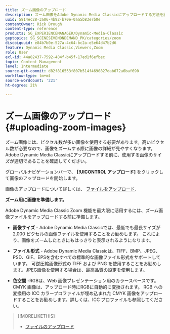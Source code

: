 ```yaml
---
title: ズーム画像のアップロード
description: ズーム画像をAdobe Dynamic Media Classicにアップロードする方法を説明します。
uuid: 5814ec28-3a06-4b92-b70e-0aa5b83e7b0e
contentOwner: Rick Brough
content-type: reference
products: SG_EXPERIENCEMANAGER/Dynamic-Media-Classic
geptopics: SG_SCENESEVENONDEMAND_PK/categories/zoom
discoiquuid: e84b7b0e-527a-4c64-bc2a-e5e64d47b2d6
feature: Dynamic Media Classic,Viewers,Zoom
role: User
exl-id: 44a82437-7592-484f-b45f-17ed1f6efbec
topic: Content Management
level: Intermediate
source-git-commit: d82f816553f807b514f4690827dab672a6baf690
workflow-type: tm+mt
source-wordcount: '221'
ht-degree: 21%

---
```


# ズーム画像のアップロード{#uploading-zoom-images}

ズーム画像には、ピクセル数が多い画像を使用する必要があります。高いピクセル数が必要なので、画像をズームする際に画像の詳細が見やすくなります。 Adobe Dynamic Media Classicにアップロードする前に、使用する画像のサイズが適切であることを確認してください。

グローバルナビゲーションバーで、 **[!UICONTROL アップロード]** をクリックして画像のアップロードを開始します。

画像のアップロードについて詳しくは、 [ファイルをアップロード](uploading-files.md#uploading_files).

**ズーム用に画像を準備します。**

Adobe Dynamic Media Classic Zoom 機能を最大限に活用するには、ズーム画像ファイルをアップロードする前に準備します。

* **画像サイズ** - Adobe Dynamic Media Classicでは、最低でも最長サイズが 2,000 ピクセルの画像ファイルを使用することをお勧めします。 これにより、画像をズームしたときにもはっきりと表示されるようになります。

* **ファイル形式** - Adobe Dynamic Media Classicは、TIFF、BMP、JPEG、PSD、GIF、EPSを含むすべての標準的な画像ファイル形式をサポートしています。 可逆圧縮画像形式の TIFF および PNG を使用することをお勧めします。JPEG画像を使用する場合は、最高品質の設定を使用します。

* **色空間** -RGBは、Web 画像プレゼンテーション用のカラースペースです。CMYK 画像は、アップロード時にRGBに自動的に変換されます。 RGB への変換用の ICC カラープロファイルが埋め込まれた CMYK 画像をアップロードすることをお勧めします。詳しくは、ICC プロファイルも参照してください。

>[!MORELIKETHIS]
>
>* [ファイルのアップロード](uploading-files.md#uploading_files)
